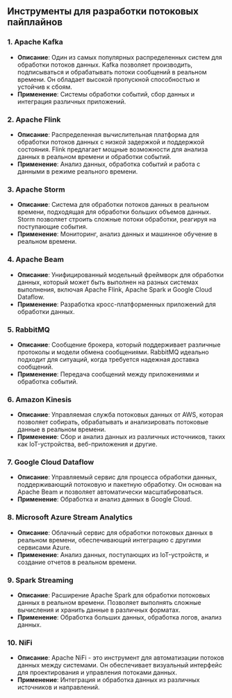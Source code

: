 ## Инструменты для разработки потоковых пайплайнов

### 1. **Apache Kafka**
- **Описание**: Один из самых популярных распределенных систем для обработки потоков данных. Kafka позволяет производить, подписываться и обрабатывать потоки сообщений в реальном времени. Он обладает высокой пропускной способностью и устойчив к сбоям.
- **Применение**: Системы обработки событий, сбор данных и интеграция различных приложений.

### 2. **Apache Flink**
- **Описание**: Распределенная вычислительная платформа для обработки потоков данных с низкой задержкой и поддержкой состояния. Flink предлагает мощные возможности для анализа данных в реальном времени и обработки событий.
- **Применение**: Анализ данных, обработка событий и работа с данными в режиме реального времени.

### 3. **Apache Storm**
- **Описание**: Система для обработки потоков данных в реальном времени, подходящая для обработки больших объемов данных. Storm позволяет строить сложные потоки обработки, реагируя на поступающие события.
- **Применение**: Мониторинг, анализ данных и машинное обучение в реальном времени.

### 4. **Apache Beam**
- **Описание**: Унифицированный модельный фреймворк для обработки данных, который может быть выполнен на разных системах выполнения, включая Apache Flink, Apache Spark и Google Cloud Dataflow.
- **Применение**: Разработка кросс-платформенных приложений для обработки данных.

### 5. **RabbitMQ**
- **Описание**: Сообщение брокера, который поддерживает различные протоколы и модели обмена сообщениями. RabbitMQ идеально подходит для ситуаций, когда требуется надежная доставка сообщений.
- **Применение**: Передача сообщений между приложениями и обработка событий.

### 6. **Amazon Kinesis**
- **Описание**: Управляемая служба потоковых данных от AWS, которая позволяет собирать, обрабатывать и анализировать потоковые данные в реальном времени.
- **Применение**: Сбор и анализ данных из различных источников, таких как IoT-устройства, веб-приложения и другие.

### 7. **Google Cloud Dataflow**
- **Описание**: Управляемый сервис для процесса обработки данных, поддерживающий потоковую и пакетную обработку. Он основан на Apache Beam и позволяет автоматически масштабироваться.
- **Применение**: Обработка и анализ данных в Google Cloud.

### 8. **Microsoft Azure Stream Analytics**
- **Описание**: Облачный сервис для обработки потоковых данных в реальном времени, обеспечивающий интеграцию с другими сервисами Azure.
- **Применение**: Анализ данных, поступающих из IoT-устройств, и создание отчетов в реальном времени.

### 9. **Spark Streaming**
- **Описание**: Расширение Apache Spark для обработки потоковых данных в реальном времени. Позволяет выполнять сложные вычисления и хранить данные в различных форматах.
- **Применение**: Обработка больших данных, обработка логов, анализ данных.

### 10. **NiFi**
- **Описание**: Apache NiFi - это инструмент для автоматизации потоков данных между системами. Он обеспечивает визуальный интерфейс для проектирования и управления потоками данных.
- **Применение**: Интеграция и обработка данных из различных источников и направлений.